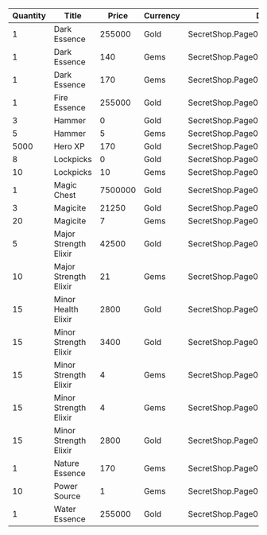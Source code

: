 | Quantity | Title | Price | Currency |  Dev Name |
| -------- | ----- | ----- | -------- |  -------- |
| 1 | Dark Essence | 255000 | Gold | SecretShop.Page03.Shard.11 |
| 1 | Dark Essence | 140 | Gems | SecretShop.Page03.UnderworldTrader.35 |
| 1 | Dark Essence | 170 | Gems | SecretShop.Page03.UnderworldTrader.44 |
| 1 | Fire Essence | 255000 | Gold | SecretShop.Page03.Reagent.43 |
| 3 | Hammer | 0 | Gold | SecretShop.Page03.Free.25 |
| 5 | Hammer | 5 | Gems | SecretShop.Page03.Misc.16 |
| 5000 | Hero XP | 170 | Gold | SecretShop.Page03.Misc.15 |
| 8 | Lockpicks | 0 | Gold | SecretShop.Page03.Free.21 |
| 10 | Lockpicks | 10 | Gems | SecretShop.Page03.TreasureMap.13 |
| 1 | Magic Chest | 7500000 | Gold | SecretShop.Page03.CharShard.17 |
| 3 | Magicite | 21250 | Gold | SecretShop.Page03.Ore.03 |
| 20 | Magicite | 7 | Gems | SecretShop.Page03.UnderworldTrader.31 |
| 5 | Major Strength Elixir | 42500 | Gold | SecretShop.Page03.Elixir.14 |
| 10 | Major Strength Elixir | 21 | Gems | SecretShop.Page03.UnderworldTrader.36 |
| 15 | Minor Health Elixir | 2800 | Gold | SecretShop.Page03.UnderworldTraderGold.08 |
| 15 | Minor Strength Elixir | 3400 | Gold | SecretShop.Page03.Elixir.15 |
| 15 | Minor Strength Elixir | 4 | Gems | SecretShop.Page03.Elixir.20 |
| 15 | Minor Strength Elixir | 4 | Gems | SecretShop.Page03.UnderworldTrader.37 |
| 15 | Minor Strength Elixir | 2800 | Gold | SecretShop.Page03.UnderworldTraderGold.10 |
| 1 | Nature Essence | 170 | Gems | SecretShop.Page03.Reagent.55 |
| 10 | Power Source | 1 | Gems | SecretShop.Page03.Reagent.54 |
| 1 | Water Essence | 255000 | Gold | SecretShop.Page03.Reagent.32 |
